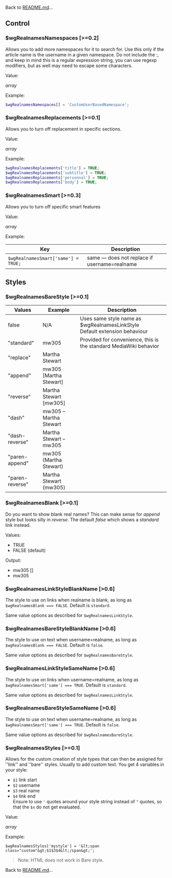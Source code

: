 Back to [README.md](README.md)...

## Control

### $wgRealnamesNamespaces [>=0.2]
Allows you to add more namespaces for it to search for. Use this only if the article name is the username in a given namespace. Do not include the :, and keep in mind this is a regular expression string, you can use regexp modifiers, but as well may need to escape some characters.

Value:

_array_

Example:

```php
$wgRealnamesNamespaces[] = 'CustomUserBasedNamespace';
```

### $wgRealnamesReplacements [>=0.1]
Allows you to turn off replacement in specific sections.

Value:

_array_

Example:

```php
$wgRealnamesReplacements['title'] = TRUE;
$wgRealnamesReplacements['subtitle'] = TRUE;
$wgRealnamesReplacements['personnal'] = TRUE;
$wgRealnamesReplacements['body'] = TRUE;
```

### $wgRealnamesSmart [>=0.3]
Allows you to turn off specific smart features

Value:

_array_

Example:

| Key                                 | Description                                        |
|-------------------------------------|----------------------------------------------------|
| `$wgRealnamesSmart['same'] = TRUE;` | same &mdash; does not replace if username=realname |

## Styles

### $wgRealnamesBareStyle [>=0.1]
| Values          | Example                      | Description                                                                  |
|-----------------|------------------------------|------------------------------------------------------------------------------|
| false           | N/A                          | Uses same style name as $wgRealnamesLinkStyle<br>Default extension behaviour |
| "standard"      | mw305                        | Provided for convenience, this is the standard MediaWiki behavior            |
| "replace"       | Martha Stewart               |                                                                              |
| "append"        | mw305 \[Martha Stewart\]     |                                                                              |
| "reverse"       | Martha Stewart \[mw305\]     |                                                                              |
| "dash"          | mw305 &ndash; Martha Stewart |                                                                              |
| "dash-reverse"  | Martha Stewart &ndash; mw305 |                                                                              |
| "paren-append"  | mw305 (Martha Stewart)       |                                                                              |
| "paren-reverse" | Martha Stewart (mw305)       |                                                                              |

### $wgRealnamesBlank [>=0.1]
Do you want to show blank real names? This can make sense for _append_ style but looks silly in _reverse_. The default _false_ which shows a _standard_ link instead.

Values:
* TRUE
* FALSE (default)

Output:
* mw305 []
* mw305

### $wgRealnamesLinkStyleBlankName [>0.6]
The style to use on links when realname is blank, as long as `$wgRealnamesBlank === FALSE`. Default is `standard`.

Same value options as described for `$wgRealnamesLinkStyle`.

### $wgRealnamesBareStyleBlankName [>0.6]
The style to use on text when username=realname, as long as `$wgRealnamesBlank === FALSE`. Default is `false`.

Same value options as described for `$wgRealnamesBareStyle`.

### $wgRealnamesLinkStyleSameName [>0.6]
The style to use on links when username=realname, as long as `$wgRealnamesSmart['same'] === TRUE`. Default is `standard`.

Same value options as described for `$wgRealnamesLinkStyle`.

### $wgRealnamesBareStyleSameName [>0.6]
The style to use on text when username=realname, as long as `$wgRealnamesSmart['same'] === TRUE`. Default is `false`.

Same value options as described for `$wgRealnamesBareStyle`.

### $wgRealnamesStyles [>=0.1]
Allows for the custom creation of style types that can then be assigned for ''link'' and ''bare'' styles. Usually to add custom text. You get 4 variables in your style:<br>
* `$1` link start<br>
* `$2`  username<br>
* `$3`  real name<br>
* `$4`  link end<br>
Ensure to use `'` quotes around your style string instead of `"` quotes, so that the `$x` do not get evaluated.

Value:

_array_

Example:

`$wgRealnamesStyles['mystyle'] = '&lt;span class="custom"&gt;$1$3$4&lt;/span&gt;';`

> Note: HTML does not work in Bare style.

Back to [README.md](README.md)...
